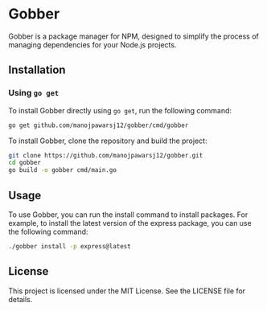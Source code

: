 # Gobber

Gobber is a package manager for NPM, designed to simplify the process of managing dependencies for your Node.js projects.

## Installation

### Using `go get`

To install Gobber directly using `go get`, run the following command:

```sh
go get github.com/manojpawarsj12/gobber/cmd/gobber
```

To install Gobber, clone the repository and build the project:

```sh
git clone https://github.com/manojpawarsj12/gobber.git
cd gobber
go build -o gobber cmd/main.go
```

## Usage

To use Gobber, you can run the install command to install packages. For example, to install the latest version of the express package, you can use the following command:

```sh
./gobber install -p express@latest
```

## License

This project is licensed under the MIT License. See the LICENSE file for details.
